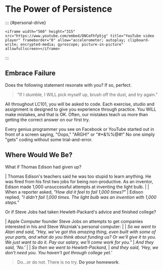 # The Power of Persistence

::: {#personal-drive}
```{=html}
<iframe width="560" height="315" src="https://www.youtube.com/embed/DNCeFhfp5jg" title="YouTube video player" frameborder="0" allow="accelerometer; autoplay; clipboard-write; encrypted-media; gyroscope; picture-in-picture" allowfullscreen></iframe>
```
:::

## Embrace Failure

Does the following statement resonate with you? If so, perfect.

> \"If I stumble, I WILL pick myself up, brush off the dust, and try
> again.\"

All throughout LC101, you will be asked to code. Each exercise, studio
and assignment is designed to give you experience through practice. You
WILL make mistakes, and that is OK. Often, our mistakes teach us more
than getting the correct answer on our first try.

Every genius programmer you see on Facebook or YouTube started out in
front of a screen saying, \"Oops,\" \"ARGH!\" or \"#\*&%%@#!\" No one
simply \"gets\" coding without some trial-and-error.

## Where Would We Be?

What if Thomas Edison had given up?

| Thomas Edison\'s teachers said he was too stupid to learn anything. He
  was fired from his first two jobs for being non-productive. As an
  inventor, Edison made 1,000 unsuccessful attempts at inventing the
  light bulb.
| 
| When a reporter asked, *\"How did it feel to fail 1,000 times?\"*
| Edison replied, *\"I didn't fail 1,000 times. The light bulb was an
  invention with 1,000 steps.\"*

Or if Steve Jobs had taken Hewlett-Packard\'s advice and finished
college?

| Apple Computer founder Steve Jobs on attempts to get companies
  interested in his and Steve Wozniak\'s personal computer:
| 
| *So we went to Atari and said, \"Hey, we\'ve got this amazing thing,
  even built with some of your parts, and what do you think about
  funding us? Or we\'ll give it to you. We just want to do it. Pay our
  salary, we\'ll come work for you.\"*
| *And they said, \'No.\'*
| 
| *So then we went to Hewlett-Packard,*
| *and they said, \'Hey, we don\'t need you. You haven\'t got through
  college yet.\'*

> Do...or do not. There is no try. **Do your homework**.
